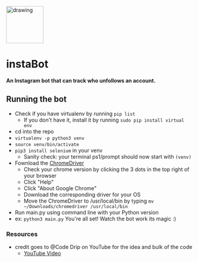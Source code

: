 <div><img src="https://upload.wikimedia.org/wikipedia/commons/thumb/e/e7/Instagram_logo_2016.svg/1200px-Instagram_logo_2016.svg.png" alt="drawing" width="100"/>

# instaBot 
**An Instagram bot that can track who unfollows an account.**


## Running the bot

- Check if you have virtualenv by running `pip list`
  - If you don't have it, install it by running `sudo pip install virtual env`
- cd into the repo
- `virtualenv -p python3 venv`
- `source venv/bin/activate`
- `pip3 install selenium` in your venv
  - Sanity check: your terminal ps1/prompt should now start with `(venv)`
- Fownload the [ChromeDriver](https://chromedriver.chromium.org/downloads)
  - Check your chrome version by clicking the 3 dots in the top right of your browser 
  - Click "Help"
  - Click "About Google Chrome"
  - Download the corresponding driver for your OS
  - Move the ChromeDriver to /usr/local/bin by typing `mv ~/Downloads/chromedriver /usr/local/bin`
 - Run main.py using command line with your Python version
  - ex: `python3 main.py`
 You're all set! Watch the bot work its magic :)

### Resources
  - credit goes to @Code Drip on YouTube for the idea and bulk of the code
    - [YouTube Video](https://www.youtube.com/watch?v=d2GBO_QjRlo&)
